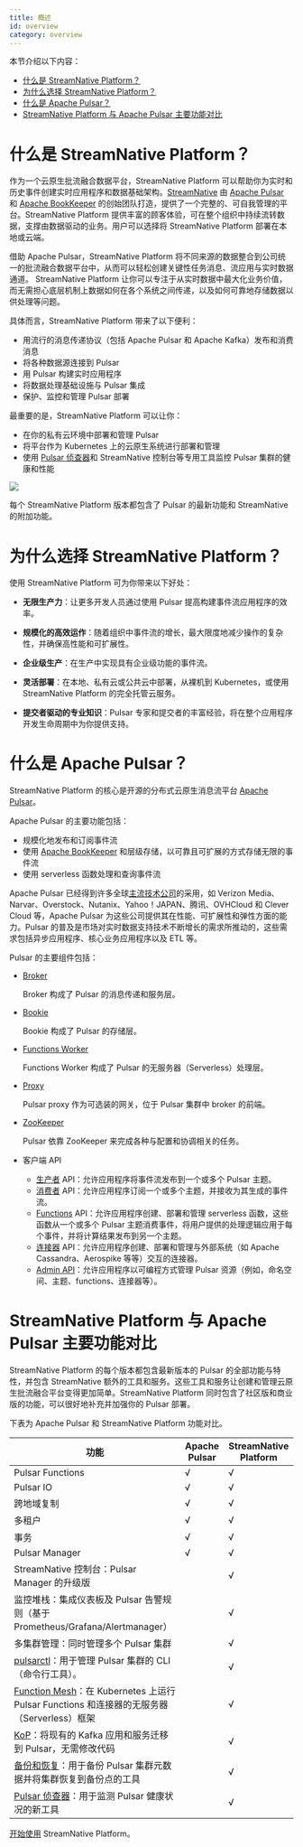 ```yaml
---
title: 概述
id: overview
category: overview
---
```


本节介绍以下内容：
- [什么是 StreamNative Platform？](#什么是-streamnative-platform)
- [为什么选择 StreamNative Platform？](#为什么选择-streamnative-platform)
- [什么是 Apache Pulsar？](#什么是-apache-pulsar)
- [StreamNative Platform 与 Apache Pulsar 主要功能对比](#streamnative-platform-与-apache-pulsar-主要功能对比)

# 什么是 StreamNative Platform？

作为一个云原生批流融合数据平台，StreamNative Platform 可以帮助你为实时和历史事件创建实时应用程序和数据基础架构。[StreamNative](https://streamnative.io/) 由 [Apache Pulsar](https://pulsar.apache.org/en/) 和 [Apache BookKeeper](https://bookkeeper.apache.org/) 的创始团队打造，提供了一个完整的、可自我管理的平台。StreamNative Platform 提供丰富的顾客体验，可在整个组织中持续流转数据，支撑由数据驱动的业务。用户可以选择将 StreamNative Platform 部署在本地或云端。

借助 Apache Pulsar，StreamNative Platform 将不同来源的数据整合到公司统一的批流融合数据平台中，从而可以轻松创建关键性任务消息、流应用与实时数据通道。 StreamNative Platform 让你可以专注于从实时数据中最大化业务价值，而无需担心底层机制上数据如何在各个系统之间传递，以及如何可靠地存储数据以供处理等问题。

具体而言，StreamNative Platform 带来了以下便利：

- 用流行的消息传递协议（包括 Apache Pulsar 和 Apache Kafka）发布和消费消息
- 将各种数据源连接到 Pulsar
- 用 Pulsar 构建实时应用程序
- 将数据处理基础设施与 Pulsar 集成
- 保护、监控和管理 Pulsar 部署

最重要的是，StreamNative Platform 可以让你：

- 在你的私有云环境中部署和管理 Pulsar
- 将平台作为 Kubernetes 上的云原生系统进行部署和管理
- 使用 [Pulsar 侦查器](/operator-guides/configure/backup-restore/detector.md)和 StreamNative 控制台等专用工具监控 Pulsar 集群的健康和性能

![](../../image/sn-platform-architecture.png)

每个 StreamNative Platform 版本都包含了 Pulsar 的最新功能和 StreamNative 的附加功能。

# 为什么选择 StreamNative Platform？
使用 StreamNative Platform 可为你带来以下好处：

- **无限生产力**：让更多开发人员通过使用 Pulsar 提高构建事件流应用程序的效率。

- **规模化的高效运作**：随着组织中事件流的增长，最大限度地减少操作的复杂性，并确保高性能和可扩展性。

- **企业级生产**：在生产中实现具有企业级功能的事件流。

- **灵活部署**：在本地、私有云或公共云中部署，从裸机到 Kubernetes，或使用 StreamNative Platform 的完全托管云服务。

- **提交者驱动的专业知识**：Pulsar 专家和提交者的丰富经验，将在整个应用程序开发生命周期中为你提供支持。

# 什么是 Apache Pulsar？

StreamNative Platform 的核心是开源的分布式云原生消息流平台 [Apache Pulsar](https://pulsar.apache.org)。

Apache Pulsar 的主要功能包括：

- 规模化地发布和订阅事件流
- 使用 [Apache BookKeeper](https://bookkeeper.apache.org) 和层级存储，以可靠且可扩展的方式存储无限的事件流
- 使用 serverless 函数处理和查询事件流

Apache Pulsar 已经得到许多全球[主流技术公司](https://pulsar.apache.org/en/powered-by/)的采用，如 Verizon Media、Narvar、Overstock、Nutanix、Yahoo！JAPAN、腾讯、OVHCloud 和 Clever Cloud 等，Apache Pulsar 为这些公司提供其在性能、可扩展性和弹性方面的能力。Pulsar 的普及是市场对实时数据支持技术不断增长的需求所推动的，这些需求包括异步应用程序、核心业务应用程序以及 ETL 等。

Pulsar 的主要组件包括：

- [Broker](https://pulsar.apache.org/docs/en/concepts-architecture-overview/#brokers)

    Broker 构成了 Pulsar 的消息传递和服务层。

- [Bookie](https://bookkeeper.apache.org)

    Bookie 构成了 Pulsar 的存储层。

- [Functions Worker](https://pulsar.apache.org/docs/en/functions-overview/)

    Functions Worker 构成了 Pulsar 的无服务器（Serverless）处理层。

- [Proxy](https://pulsar.apache.org/docs/en/next/administration-proxy/)

    Pulsar proxy 作为可选装的网关，位于 Pulsar 集群中 broker 的前端。

- [ZooKeeper](https://zookeeper.apache.org/)

    Pulsar 依靠 ZooKeeper 来完成各种与配置和协调相关的任务。

- 客户端 API
    - [生产者](https://pulsar.apache.org/docs/en/concepts-messaging/#producers) API：允许应用程序将事件流发布到一个或多个 Pulsar 主题。
    - [消费者](https://pulsar.apache.org/docs/en/concepts-messaging/#consumers) API：允许应用程序订阅一个或多个主题，并接收为其生成的事件流。
    - [Functions](https://pulsar.apache.org/docs/en/next/functions-overview/) API：允许应用程序创建、部署和管理 serverless 函数，这些函数从一个或多个 Pulsar 主题消费事件，将用户提供的处理逻辑应用于每个事件，并将计算结果发布到另一个主题。
    - [连接器](https://pulsar.apache.org/docs/en/next/io-overview/) API：允许应用程序创建、部署和管理与外部系统（如 Apache Cassandra、Aerospike 等等）交互的连接器。
    - [Admin API](https://pulsar.apache.org/docs/en/admin-api-overview/)：允许应用程序以可编程方式管理 Pulsar 资源（例如，命名空间、主题、functions、连接器等）。

# StreamNative Platform 与 Apache Pulsar 主要功能对比

StreamNative Platform 的每个版本都包含最新版本的 Pulsar 的全部功能与特性，并包含 StreamNative 额外的工具和服务。这些工具和服务让创建和管理云原生批流融合平台变得更加简单。StreamNative Platform 同时包含了社区版和商业版的功能，可以很好地补充并加强你的 Pulsar 部署。

下表为 Apache Pulsar 和 StreamNative Platform 功能对比。

| 功能 | Apache Pulsar | StreamNative Platform |
|----------|---------------|-----------------------|
|Pulsar Functions| √    | √                  |
|Pulsar IO       | √    | √                  |
|跨地域复制       | √    | √                  |
|多租户          | √    | √                  |
|事务            | √    | √                  |
|Pulsar Manager  | √    | √                  |
|StreamNative 控制台：Pulsar Manager 的升级版|    | √   |
|监控堆栈：集成仪表板及 Pulsar 告警规则（基于 Prometheus/Grafana/Alertmanager）|    | √   |
|多集群管理：同时管理多个 Pulsar 集群| | √                  |
|[pulsarctl](https://docs.streamnative.io/pulsarctl/v2.7.0.7/)：用于管理 Pulsar 集群的 CLI（命令行工具）。       |         | √                  |
|[Function Mesh](/concepts/functionmesh-concepts.md)：在 Kubernetes 上运行 Pulsar Functions 和连接器的无服务器（Serverless）框架  |         | √                  |
|[KoP](/concepts/kop-concepts.md)：将现有的 Kafka 应用和服务迁移到 Pulsar，无需修改代码 |   | √ |
|[备份和恢复](/operator-guides/configure/backup-restore-metadata-tool.md)：用于备份 Pulsar 集群元数据并将集群恢复到备份点的工具|         | √        |
|[Pulsar 侦查器](/operator-guides/configure/detector.md)：用于监测 Pulsar 健康状况的新工具 | | √ |

[开始使用](/quickstart.md) StreamNative Platform。

